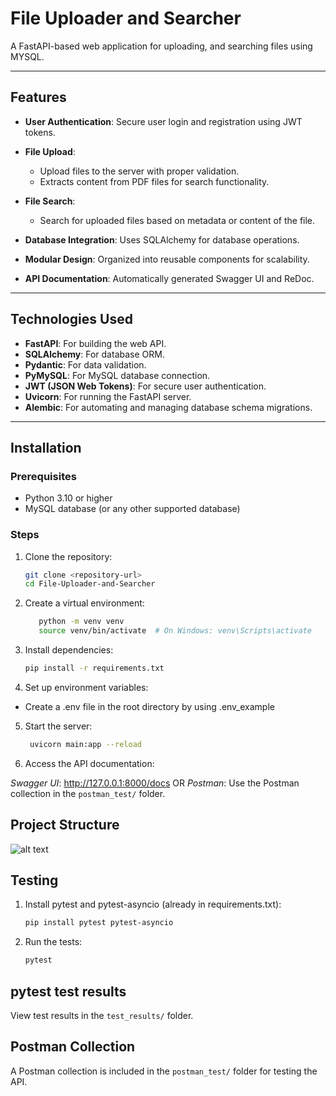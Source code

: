 # File Uploader and Searcher

A FastAPI-based web application for uploading, and searching files using MYSQL. 

---

## Features

- **User Authentication**: Secure user login and registration using JWT tokens.
- **File Upload**: 
   - Upload files to the server with proper validation.
   - Extracts content from PDF files for search functionality.
- **File Search**: 
   - Search for uploaded files based on metadata or content of the file.
   
- **Database Integration**: Uses SQLAlchemy for database operations.
- **Modular Design**: Organized into reusable components for scalability.
- **API Documentation**: Automatically generated Swagger UI and ReDoc.

---

## Technologies Used

- **FastAPI**: For building the web API.
- **SQLAlchemy**: For database ORM.
- **Pydantic**: For data validation.
- **PyMySQL**: For MySQL database connection.
- **JWT (JSON Web Tokens)**: For secure user authentication.
- **Uvicorn**: For running the FastAPI server.
- **Alembic**: For automating and managing database schema migrations.
---

## Installation

### Prerequisites
- Python 3.10 or higher
- MySQL database (or any other supported database)

### Steps
1. Clone the repository:
   ```bash
   git clone <repository-url>
   cd File-Uploader-and-Searcher
2. Create a virtual environment:
   ```bash
      python -m venv venv
      source venv/bin/activate  # On Windows: venv\Scripts\activate
3. Install dependencies:
   ```bash
   pip install -r requirements.txt
4. Set up environment variables:

- Create a .env file in the root directory by using .env_example

5. Start the server:
   ```bash
    uvicorn main:app --reload

6. Access the API documentation:

*Swagger UI*: http://127.0.0.1:8000/docs
OR 
*Postman*: Use the Postman collection in the `postman_test/` folder.

## Project Structure
![alt text](image2.png)


## Testing
1. Install pytest and pytest-asyncio (already in requirements.txt):
    ```bash
    pip install pytest pytest-asyncio

2. Run the tests:
    ```bash
    pytest

## pytest test results
View test results in the `test_results/` folder.

## Postman Collection

A Postman collection is included in the `postman_test/` folder for testing the API.
